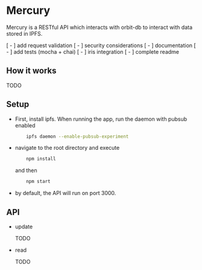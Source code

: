 # Mercury

Mercury is a RESTful API which interacts with orbit-db to interact with data stored in IPFS.

[ - ] add request validation
[ - ] security considerations
[ - ] documentation
[ - ] add tests (mocha + chai)
[ - ] iris integration
[ - ] complete readme

## How it works

TODO

## Setup

- First, install ipfs. When running the app, run the daemon with pubsub enabled

    ``` bash
        ipfs daemon --enable-pubsub-experiment
    ```

- navigate to the root directory and execute

    ``` bash
        npm install
    ```

    and then

    ``` bash
        npm start
    ```

- by default, the API will run on port 3000.

## API

- update

    TODO
- read

    TODO
